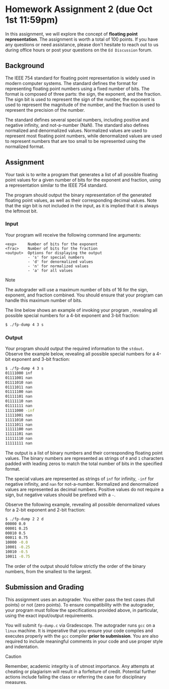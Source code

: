 # Homework Assignment 2 (due Oct 1st 11:59pm)

In this assignment, we will explore the concept of **floating point representation**. 
The assignment is worth a total of 100 points.  If you have any questions or need 
assistance, please don't hesitate to reach out to us during office hours or post 
your questions on the `Ed Discussion` forum.

## Background

The IEEE 754 standard for floating point representation is widely used in
modern computer systems.  The standard defines the format for representing
floating point numbers using a fixed number of bits.  The format is
composed of three parts: the sign, the exponent, and the fraction.  The
sign bit is used to represent the sign of the number, the exponent is used
to represent the magnitude of the number, and the fraction is used to
represent the precision of the number.

The standard defines several special numbers, including positive and
negative infinity, and not-a-number (NaN). The standard also defines
normalized and denormalized values.  Normalized values are used to
represent most floating point numbers, while denormalized values are used
to represent numbers that are too small to be represented using the
normalized format.

## Assignment

Your task is to write a program that generates a list of all possible
floating point values for a given number of bits for the exponent and
fraction, using a representation similar to the IEEE 754 standard.  

The program should output the binary representation of the generated
floating point values, as well as their corresponding decimal values.
Note that the sign bit is not included in the input, as it is implied
that it is always the leftmost bit.

### Input
Your program will receive the following command line arguments:

```text
<exp>     Number of bits for the exponent
<frac>    Number of bits for the fraction
<output>  Options for displaying the output
          - 's' for special numbers
          - 'd' for denormalized values
          - 'n' for normalized values
          - 'a' for all values
```

> [!NOTE]
> The autograder will use a maximum number of bits of 16 for the sign, 
> exponent, and fraction combined. You should ensure that
> your program can handle this maximum number of bits.

The line below shows an example of invoking your program , revealing all
possible special numbers for a 4-bit exponent and 3-bit fraction:
```bash
$ ./fp-dump 4 3 s
```

### Output
Your program should output the required information to the `stdout`.  
Observe the example below, revealing all possible special numbers for a 
4-bit exponent and 3-bit fraction:

```bash
$ ./fp-dump 4 3 s
01111000 inf
01111001 nan
01111010 nan
01111011 nan
01111100 nan
01111101 nan
01111110 nan
01111111 nan
11111000 -inf
11111001 nan
11111010 nan
11111011 nan
11111100 nan
11111101 nan
11111110 nan
11111111 nan
```

The output is a list of binary numbers and their corresponding
floating point values.  The binary numbers are represented as strings of 
`0` and `1` characters padded with leading zeros to match the total 
number of bits in the specified format.

The special values are represented as strings of `inf` for infinity,
`-inf` for negative infinity, and `nan` for not-a-number. Normalized and 
denormalized values are represented as decimal numbers. Positive values 
do not require a sign, but negative values should be prefixed with a `-`.

Observe the following example, revealing all possible denormalized values
for a 2-bit exponent and 2-bit fraction:

```bash
$ ./fp-dump 2 2 d
00000 0.0
00001 0.25
00010 0.5
00011 0.75
10000 -0.0
10001 -0.25
10010 -0.5
10011 -0.75
```

The order of the output should follow strictly the order of the binary
numbers, from the smallest to the largest.

## Submission and Grading

This assignment uses an autograder. You either pass the test cases 
(full points) or not (zero points). To ensure compatibility 
with the autograder, your program must follow the specifications provided 
above, in particular, using the exact input/output requirements.

You will submit `fp-dump.c` via Gradescope.  The autograder runs `gcc` 
on a `linux` machine.  It is imperative that you ensure your code 
compiles and executes properly with the `gcc` compiler 
**prior to submission**.  You are also required to include 
meaningful comments in your code and use proper style and indentation.


> [!CAUTION]
> Remember, academic integrity is of utmost importance.  Any attempts at
> cheating or plagiarism will result in a forfeiture of credit.  Potential
> further actions include failing the class or referring the case for
> disciplinary measures.

